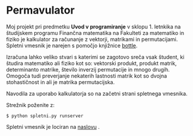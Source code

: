 # Permavulator

Moj projekt pri predmetku **Uvod v programiranje** v sklopu 1. letnkika na študijskem programu Finančna matematika na Fakulteti za matematiko in fiziko je 
kalkulator za računanje z vektorji, matrikami in permutacijami. Spletni vmesnik je narejen s pomočjo knjižnice [bottle](https://bottlepy.org/docs/dev/).

Izračuna lahko veliko stvari s katerimi se zagotovo sreča vsak študent, ki študira matematiko ali fiziko kot so:
vektorski produkt, produkt matrik, determinanto matrike, število inverzij permutacije in mnogo drugih.
Omogoča tudi preverjanje nekaterih lastnosti matrik kot so dvojna stohastičnost in ali je matrika permutacijska.

Navodila za uporabo kalkulatorja so na začetni strani spletnega vmesnika. 

Strežnik poženite z:

    $ python spletni.py runserver

Spletni vmesnik je lociran na [naslovu](http://127.0.0.1:8080/) .
